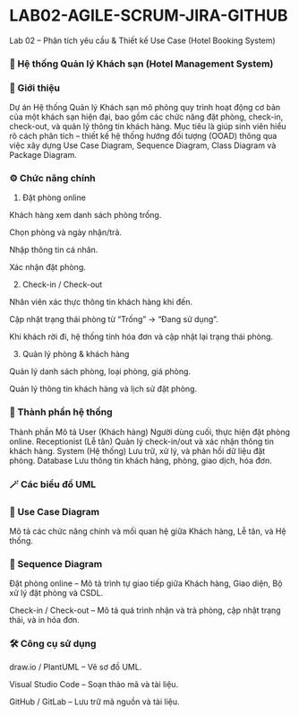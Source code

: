# LAB02-AGILE-SCRUM-JIRA-GITHUB
Lab 02 – Phân tích yêu cầu &amp; Thiết kế Use Case (Hotel Booking System)
### 🏨 Hệ thống Quản lý Khách sạn (Hotel Management System)
### 📖 Giới thiệu

Dự án Hệ thống Quản lý Khách sạn mô phỏng quy trình hoạt động cơ bản của một khách sạn hiện đại, bao gồm các chức năng đặt phòng, check-in, check-out, và quản lý thông tin khách hàng.
Mục tiêu là giúp sinh viên hiểu rõ cách phân tích – thiết kế hệ thống hướng đối tượng (OOAD) thông qua việc xây dựng Use Case Diagram, Sequence Diagram, Class Diagram và Package Diagram.

### ⚙️ Chức năng chính
1. Đặt phòng online

Khách hàng xem danh sách phòng trống.

Chọn phòng và ngày nhận/trả.

Nhập thông tin cá nhân.

Xác nhận đặt phòng.

2. Check-in / Check-out

Nhân viên xác thực thông tin khách hàng khi đến.

Cập nhật trạng thái phòng từ “Trống” → “Đang sử dụng”.

Khi khách rời đi, hệ thống tính hóa đơn và cập nhật lại trạng thái phòng.

3. Quản lý phòng & khách hàng

Quản lý danh sách phòng, loại phòng, giá phòng.

Quản lý thông tin khách hàng và lịch sử đặt phòng.

### 🧩 Thành phần hệ thống
Thành phần	Mô tả
User (Khách hàng)	Người dùng cuối, thực hiện đặt phòng online.
Receptionist (Lễ tân)	Quản lý check-in/out và xác nhận thông tin khách hàng.
System (Hệ thống)	Lưu trữ, xử lý, và phản hồi dữ liệu đặt phòng.
Database	Lưu thông tin khách hàng, phòng, giao dịch, hóa đơn.
### 🪄 Các biểu đồ UML
### 🧍 Use Case Diagram

Mô tả các chức năng chính và mối quan hệ giữa Khách hàng, Lễ tân, và Hệ thống.

### 🔄 Sequence Diagram

Đặt phòng online – Mô tả trình tự giao tiếp giữa Khách hàng, Giao diện, Bộ xử lý đặt phòng và CSDL.

Check-in / Check-out – Mô tả quá trình nhận và trả phòng, cập nhật trạng thái, và in hóa đơn.

### 🛠️ Công cụ sử dụng

draw.io / PlantUML – Vẽ sơ đồ UML.

Visual Studio Code – Soạn thảo mã và tài liệu.

GitHub / GitLab – Lưu trữ mã nguồn và tài liệu.
